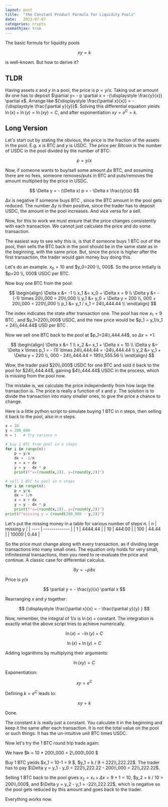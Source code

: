 ```yaml
---
layout: post
title:  "the Constant Product Formula for Liquidity Pools"
date:   2023-07-07
categories: crypto
usemathjax: true
---
```



The basic formula for liquidity pools

$$x  y = k$$

is well-known.  But how to derive it?

## TLDR

Having assets $x$ and $y$ in a pool, the price is $p=y/x$. Taking out an amount $\partial x$ one has to deposit $\partial y= - p  \partial x = -{\displaystyle \frac{y}{x}} \partial x$. Arrange like ${\displaystyle \frac{\partial x}{x}} = - {\displaystyle \frac{\partial y}{y}}$. Solving this differential equation yields $\ln(x) + \ln(y) = \ln (x y) = C$, and after exponentiation $x y = e^C = k$.

## Long Version

Let's start out by stating the obvious, the price is the fraction of the assets in the pool.
E.g. $x$ is BTC and $y$ is USDC. The price per Bitcoin is the number of USDC in the pool
divided by the number of BTC:

$$ p = y/x $$

Now, if someone wants to buy/sell some amount $\Delta x$ BTC, and assuming there are no fees, someone removes/puts in BTC and puts/removes the amount multiplied by the price in USDC.

$$
\Delta y = - (\Delta x)  p = - \Delta x \frac{y}{x}
$$

$\Delta x$ is negative if someone buys BTC , since the BTC amount in the pool gets reduced. The number $\Delta y$ is then positive, since the trader has to deposit USDC, the amount in the pool increases. And vice versa for a sell.

Now, for this to work we must ensure that the price changes consistently with each transaction. We cannot just calculate the price and do some transaction.

The easiest way to see why this is, is that if someone buys 1 BTC out of the pool, then sells the BTC back in the pool should be in the same state as in the beginning, with the same price. But, since the price is higher after the first transaction,
the trader would gain money buy doing this.

Let's do an example. $x_0=10$ and $y_0=200 \\, 000$. So the price initially is  $p=20 \\, 000$ USDC per BTC.

Now buy one BTC from the pool:

$$
\begin{align}
 \Delta x &= -1 \\
 x_1 &= x_0 + \Delta x = 9    \\
 \Delta y &= - (-1) \times 20\\,000 = 20\\,000 \\
 y_1 &= y_0 + \Delta y = 200 \\, 000 + 20\\,000 = 220\\,000 \\
 p_1 &= y_1 / x_1 =  24\\,444.44 \\
\end{align}
$$

The index indicates the state after transaction one. The pool has now $x_1=9$ BTC , and $y_1=220\\,000$ USDC, and the new price would be $p_1 = y_1/x_1 = 24\\,444.44$ USD per BTC .

Now we sell one BTC back to the pool at $p_1=24\\,444.44$, so $\Delta x = +1$.

$$
\begin{align}
 \Delta x &= 1    \\
  x_2 &= x_1 + \Delta x = 10    \\
 \Delta y &= \Delta x \times p_1 = - (1) \times 24\\,444.44 = -24\\,444.44 \\
 y_2 &= y_1 + \Delta y = 220 \\, 000 - 24\\,444.44 = 195\\,555.56 \\
\end{align}
$$

Wow, the trader paid $20\\,000$ USDC for one BTC and sold it back to the pool for $24\\,444.44$,
gaining $4\\,444.44$ USDC in the process, which is missing from the pool now.

The mistake is, we calculate the price independently from how large the transaction is. The price is really a function of $x$ and  $y$. The solution is to divide the transaction into many smaller ones, to give the price a chance to change.

Here is a little python script to simulate buying 1 BTC in $n$ steps, then selling it back to the pool, also in $n$ steps.

```python
x = 10
y = 200_000
n = 1   # try various n

# buy 1 BTC from pool in n steps
for i in range(n):
    p = y/x
    dx = -1/n
    x = x + dx
    y = y - dx * p
    print(f"x={round(x,2)}, y={round(y,2)}")

# sell 1 BTC to pool in n steps
for i in range(n):
    p = y/x
    dx = 1/n
    x = x + dx
    y = y - dx * p
    print(f"x={round(x,2)}, y={round(y,2)}")
print(f"missing y = {round(200_000 - y,2)}")
```

Let's put the missing money in a table for various number of steps $n$.
| n  | missing y  |
| ---- | ------------- |
| 1  | 4444.44  |
| 10  | 444.00  |
| 100 | 44.44 |
| 10000 | 0.44 |

So the price must change along with every transaction, as if dividing large transactions into many small ones.
The equation only holds for very small, infinitesimal transactions, then you need to re-evaluate the price and continue. A classic case for differential calculus.


$$ \partial y = - p \partial x $$

Price is $y/x$

$$ \partial y = - \frac{y}{x} \partial x $$

Rearranging $x$ and $y$ together:

$$ {\displaystyle \frac{\partial x}{x} = - \frac{\partial y}{y} } $$

Now, remember, the integral of $1/x$ is $\ln(x) + \mathrm{constant}$. The integration is exactly what the above script tries to achieve numerically.

$$ \ln(x) = - \ln(y) + C  $$

$$ \ln(x) + \ln (y) = C   $$

Adding logarithms by multiplying their arguments:

$$ \ln ( x  y ) = C $$

Exponentiation:

$$ x  y = e^C $$

Defining $k = e^C$ leads to:

$$ x  y = k $$

Done.

The constant $k$ is really just a constant. You calculate it in the beginning and keep it the same after each transaction. It is not the total value on the pool or such things. It has the un-intuitive unit BTC times USDC.

Now let's try the 1 BTC round trip trade again:

We have $k = 10 * 200\\,000 = 2\\,000\\,000 $

Buy 1 BTC yields $x_1 = 10-1 = 9 $,  $y_1 = k / 9 = 222\\,222.22$.
The trader has to pay $\Delta y = y_1 - y_0 = 222\\,222.22 - 200\\,000 =  22\\,222.22$.

Selling 1 BTC back to the pool gives $x_2 = x_1 + \Delta x = 9 + 1 = 10$,  $y_2 = k / 10 = 200\\,000$,
and $\Delta y = y_2 - y_1 = -22\\,222.22$, which is negative so the pool gets reduced by this amount and goes back to the trader.

Everything works now.
